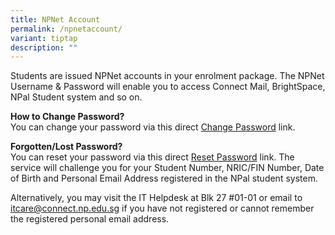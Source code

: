 ```yaml
---
title: NPNet Account
permalink: /npnetaccount/
variant: tiptap
description: ""
---
```

<p>​Students are issued NPNet accounts in your enrolment package. The NPNet
Username &amp; Password will enable you to access Connect Mail, BrightSpace,
NPal Student system and so on.</p>
<p></p>
<p><strong>How to Change Password?</strong>
<br>You can change your password via this direct <a href="https://www1.np.edu.sg/cc/std_acct/pwdchange/login.aspx" rel="noopener noreferrer nofollow" target="_blank">Change Password</a> link.</p>
<p><strong>Forgotten/Lost Password?</strong>
<br>You can reset your password via this direct <a href="https://www1.np.edu.sg/cc/std_acct/pwdreset/pwdforget.aspx" rel="noopener noreferrer nofollow" target="_blank">Reset Password</a> link.
The service will challenge you for your Student Number, NRIC/FIN Number,
Date of Birth and Personal Email Address registered in the NPal student
system.</p>
<p>Alternatively, you may visit the IT Helpdesk at Blk 27 #01-01 or email
to <a href="mailto:itcare@connect.np.edu.sg" rel="noopener noreferrer nofollow" target="_blank">itcare@connect.np.edu.sg</a> if
you have not registered or cannot remember the registered personal ​email
address.</p>